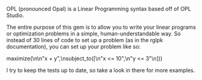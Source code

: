 OPL (pronounced Opal) is a Linear Programming syntax based off of OPL Studio.

The entire purpose of this gem is to allow you to write your linear programs or optimization problems in a simple, human-understandable way. So instead of 30 lines of code to set up a problem (as in the rglpk documentation), you can set up your problem like so:

maximize(\n\n"x + y",\nsubject_to([\n"x <= 10",\n"y <= 3"\n]))

I try to keep the tests up to date, so take a look in there for more examples.
